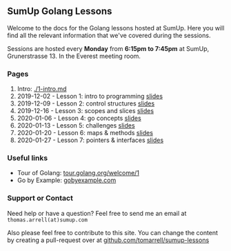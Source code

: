 ## SumUp Golang Lessons

Welcome to the docs for the Golang lessons hosted at SumUp. Here you will find all the relevant information that we've covered during the sessions.

Sessions are hosted every **Monday** from **6:15pm to 7:45pm** at SumUp, Grunerstrasse 13. In the Everest meeting room.

### Pages

1. Intro: [./1-intro.md](./1-intro.md)
2. 2019-12-02 - Lesson 1: intro to programming [slides](./2019-12-02/intro.pdf)
3. 2019-12-09 - Lesson 2: control structures [slides](./2019-12-09/out.pdf)
4. 2019-12-16 - Lesson 3: scopes and slices [slides](./2019-12-16/out.pdf)
5. 2020-01-06 - Lesson 4: go concepts [slides](./2020-01-06/out.pdf)
6. 2020-01-13 - Lesson 5: challenges [slides](./2020-01-13/out.pdf)
7. 2020-01-20 - Lesson 6: maps & methods [slides](./2020-01-20/out.pdf)
8. 2020-01-27 - Lesson 7: pointers & interfaces [slides](./2020-01-27/out.pdf)

### Useful links

* Tour of Golang: [tour.golang.org/welcome/1](https://tour.golang.org/welcome/1)
* Go by Example: [gobyexample.com](https://gobyexample.com/)

### Support or Contact

Need help or have a question? Feel free to send me an email at `thomas.arrell(at)sumup.com`

Also please feel free to contribute to this site. You can change the content by creating a pull-request over at [github.com/tomarrell/sumup-lessons](https://github.com/tomarrell/sumup-lessons)

